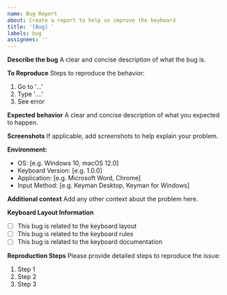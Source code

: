 ```yaml
---
name: Bug Report
about: Create a report to help us improve the keyboard
title: '[Bug] '
labels: bug
assignees: ''
---
```


**Describe the bug**
A clear and concise description of what the bug is.

**To Reproduce**
Steps to reproduce the behavior:
1. Go to '...'
2. Type '....'
3. See error

**Expected behavior**
A clear and concise description of what you expected to happen.

**Screenshots**
If applicable, add screenshots to help explain your problem.

**Environment:**
 - OS: [e.g. Windows 10, macOS 12.0]
 - Keyboard Version: [e.g. 1.0.0]
 - Application: [e.g. Microsoft Word, Chrome]
 - Input Method: [e.g. Keyman Desktop, Keyman for Windows]

**Additional context**
Add any other context about the problem here.

**Keyboard Layout Information**
- [ ] This bug is related to the keyboard layout
- [ ] This bug is related to the keyboard rules
- [ ] This bug is related to the keyboard documentation

**Reproduction Steps**
Please provide detailed steps to reproduce the issue:
1. Step 1
2. Step 2
3. Step 3 